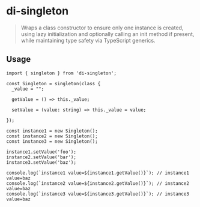 # di-singleton

> Wraps a class constructor to ensure only one instance is created, using lazy initialization and optionally calling an init method if present, while maintaining type safety via TypeScript generics.

## Usage

```tsx
import { singleton } from 'di-singleton';

const Singleton = singleton(class {
  _value = "";

  getValue = () => this._value;

  setValue = (value: string) => this._value = value;

});

const instance1 = new Singleton();
const instance2 = new Singleton();
const instance3 = new Singleton();

instance1.setValue('foo');
instance2.setValue('bar');
instance3.setValue('baz');

console.log(`instance1 value=${instance1.getValue()}`); // instance1 value=baz
console.log(`instance2 value=${instance2.getValue()}`); // instance2 value=baz
console.log(`instance3 value=${instance3.getValue()}`); // instance3 value=baz

```
